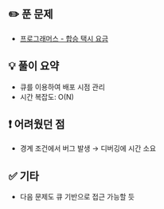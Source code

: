 ## ✏️ 푼 문제
- [프로그래머스 - 합승 택시 요금](https://school.programmers.co.kr/learn/courses/30/lessons/72413)

## 💡 풀이 요약
- 큐를 이용하여 배포 시점 관리
- 시간 복잡도: O(N)

## ❗ 어려웠던 점
- 경계 조건에서 버그 발생 → 디버깅에 시간 소요

## ✅ 기타
- 다음 문제도 큐 기반으로 접근 가능할 듯